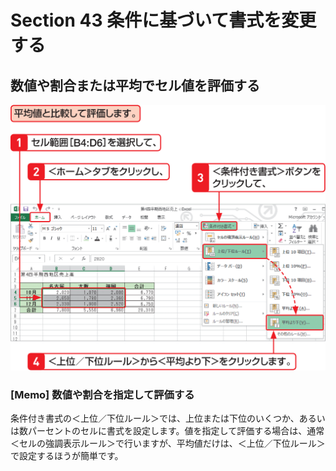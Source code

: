 # Section 43 条件に基づいて書式を変更する

## 数値や割合または平均でセル値を評価する

![](001.png)

### [Memo] 数値や割合を指定して評価する

条件付き書式の＜上位／下位ルール＞では、上位または下位のいくつか、あるいは数パーセントのセルに書式を設定します。値を指定して評価する場合は、通常＜セルの強調表示ルール＞で行いますが、平均値だけは、＜上位／下位ルール＞で設定するほうが簡単です。
